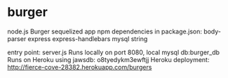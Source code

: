 # burger
node.js Burger sequelized app
npm dependencies in package.json:
	body-parser
	express
	express-handlebars
	mysql
	string

entry point: server.js
Runs locally on port 8080, local mysql db:burger_db
Runs on Heroku using jawsdb: o8tyedykm3ewftjj
Heroku deployment: http://fierce-cove-28382.herokuapp.com/burgers
